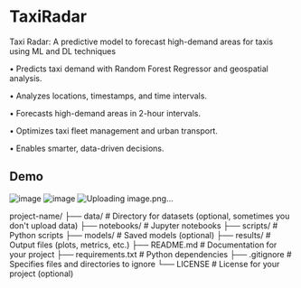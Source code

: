 # TaxiRadar
Taxi Radar: A predictive model to forecast high-demand areas for taxis using ML and DL techniques

• Predicts taxi demand with Random Forest Regressor and geospatial analysis.

• Analyzes locations, timestamps, and time intervals.

• Forecasts high-demand areas in 2-hour intervals.

• Optimizes taxi fleet management and urban transport.

• Enables smarter, data-driven decisions.

## Demo
![image](https://github.com/user-attachments/assets/da3d994d-0ab5-4236-92f1-e206b1d67b49)
![image](https://github.com/user-attachments/assets/1a84559b-ca8e-4e10-ae0a-475a6a94a49e)
![Uploading image.png…]()


project-name/
├── data/               # Directory for datasets (optional, sometimes you don't upload data)
├── notebooks/          # Jupyter notebooks
├── scripts/            # Python scripts
├── models/             # Saved models (optional)
├── results/            # Output files (plots, metrics, etc.)
├── README.md           # Documentation for your project
├── requirements.txt    # Python dependencies
├── .gitignore          # Specifies files and directories to ignore
└── LICENSE             # License for your project (optional)
